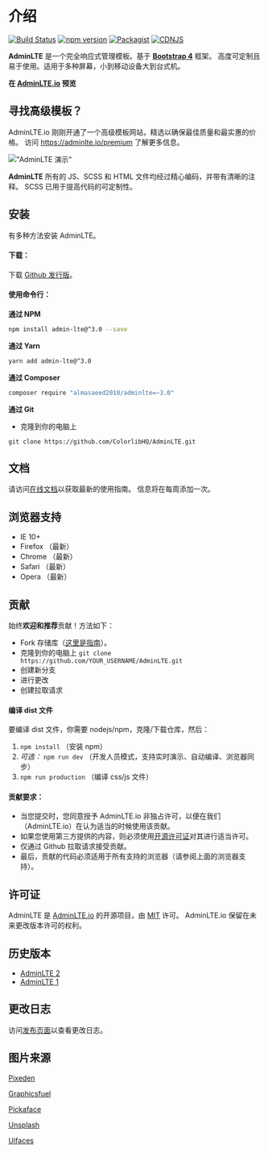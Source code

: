 介绍
============

[![Build Status](https://img.shields.io/travis/ColorlibHQ/AdminLTE/master.svg)](https://travis-ci.org/ColorlibHQ/AdminLTE)
[![npm version](https://img.shields.io/npm/v/admin-lte/latest.svg)](https://www.npmjs.com/package/admin-lte)
[![Packagist](https://img.shields.io/packagist/v/almasaeed2010/adminlte.svg)](https://packagist.org/packages/almasaeed2010/adminlte)
[![CDNJS](https://img.shields.io/cdnjs/v/admin-lte.svg)](https://cdnjs.com/libraries/admin-lte)

**AdminLTE** 是一个完全响应式管理模板。基于 **[Bootstrap 4](https://getbootstrap.com)** 框架。
高度可定制且易于使用。适用于多种屏幕，小到移动设备大到台式机。

**在 [AdminLTE.io](/AdminLTE/AdminLTE-3.x/) 预览**

寻找高级模板？
------------------------------
AdminLTE.io 刚刚开通了一个高级模板网站，精选以确保最佳质量和最实惠的价格。
访问 https://adminlte.io/premium 了解更多信息。

!["AdminLTE 演示"](https://adminlte.io/AdminLTE3.png "AdminLTE 演示")

**AdminLTE** 所有的 JS、SCSS 和 HTML 文件均经过精心编码，并带有清晰的注释。
SCSS 已用于提高代码的可定制性。

安装
------------
有多种方法安装 AdminLTE。

#### 下载：

下载 [Github 发行版](https://github.com/ColorlibHQ/AdminLTE/releases)。

#### 使用命令行：

__通过 NPM__
```bash
npm install admin-lte@^3.0 --save
```

__通过 Yarn__
```bash
yarn add admin-lte@^3.0
```

__通过 Composer__
```bash
composer require "almasaeed2010/adminlte=~3.0"
```

__通过 Git__
- 克隆到你的电脑上
```
git clone https://github.com/ColorlibHQ/AdminLTE.git
```

文档
-------------
请访问[在线文档](https://3vshej.cn/AdminLTE/)以获取最新的使用指南。
信息将在每周添加一次。

浏览器支持
---------------
- IE 10+
- Firefox （最新）
- Chrome （最新）
- Safari （最新）
- Opera （最新）

贡献
------------
始终**欢迎和推荐**贡献！方法如下：

- Fork 存储库（[这里是指南](https://help.github.com/articles/fork-a-repo/)）。
- 克隆到你的电脑上 ```git clone https://github.com/YOUR_USERNAME/AdminLTE.git```
- 创建新分支
- 进行更改
- 创建拉取请求

#### 编译 dist 文件
要编译 dist 文件，你需要 nodejs/npm，克隆/下载仓库，然后：

1. `npm install` （安装 npm）
2. _可选：_ `npm run dev` （开发人员模式，支持实时演示、自动编译、浏览器同步）
3. `npm run production` （编译 css/js 文件）

#### 贡献要求：
- 当您提交时，您同意授予 AdminLTE.io 非独占许可，以便在我们（AdminLTE.io）在认为适当的时候使用该贡献。
- 如果您使用第三方提供的内容，则必须使用[开源许可证](http://opensource.org/licenses)对其进行适当许可。
- 仅通过 Github 拉取请求接受贡献。
- 最后，贡献的代码必须适用于所有支持的浏览器（请参阅上面的浏览器支持）。

许可证
-------
AdminLTE 是 [AdminLTE.io](https://adminlte.io) 的开源项目，由 [MIT](http://opensource.org/licenses/MIT) 许可。
AdminLTE.io 保留在未来更改版本许可的权利。

历史版本
---------------
- [AdminLTE 2](https://github.com/ColorlibHQ/AdminLTE/releases/tag/v2.4.18)
- [AdminLTE 1](https://github.com/ColorlibHQ/AdminLTE/releases/tag/1.3.1)

更改日志
----------
访问[发布页面](https://github.com/ColorlibHQ/AdminLTE/releases)以查看更改日志。

图片来源
-------------
[Pixeden](http://www.pixeden.com/psd-web-elements/flat-responsive-showcase-psd)

[Graphicsfuel](http://www.graphicsfuel.com/2013/02/13-high-resolution-blur-backgrounds/)

[Pickaface](http://pickaface.net/)

[Unsplash](https://unsplash.com/)

[Uifaces](http://uifaces.com/)
